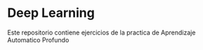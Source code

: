 # Deep Learning
 Este repositorio contiene ejercicios de la practica de Aprendizaje Automatico Profundo
